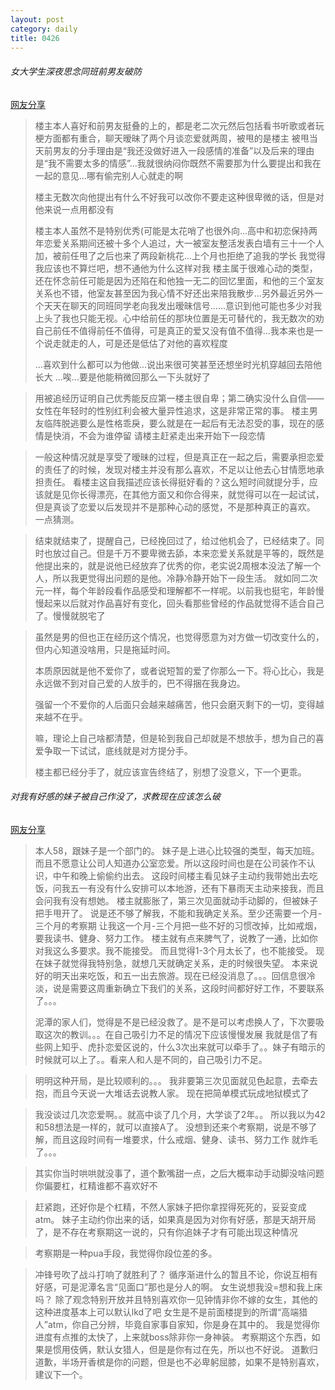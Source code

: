 ```yaml
---
layout: post
category: daily
title: 0426
---
```


###### 女大学生深夜思念同班前男友破防

[网友分享](https://bbs.nga.cn/read.php?tid=31641439)

> 楼主本人喜好和前男友挺叠的上的，都是老二次元然后包括看书听歌或者玩梗方面都有重合，聊天暧昧了两个月谈恋爱就两周，被甩的是楼主
> 被甩当天前男友的分手理由是“我还没做好进入一段感情的准备”以及后来的理由是“我不需要太多的情感”...我就很纳闷你既然不需要那为什么要提出和我在一起的意见...哪有偷完别人心就走的啊
>
> 楼主无数次向他提出有什么不好我可以改你不要走这种很卑微的话，但是对他来说一点用都没有
>
> 楼主本人虽然不是特别优秀(可能是太花哨了也很外向...高中和初恋保持两年恋爱关系期间还被十多个人追过，大一被室友整活发表白墙有三十一个人加，被前任甩了之后也来了两段新桃花...上个月也拒绝了追我的学长
> 我觉得我应该也不算烂吧，想不通他为什么这样对我
> 楼主属于很难心动的类型，还在怀念前任可能是因为还陷在和他独一无二的回忆里面，和他的三个室友关系也不错，他室友甚至因为我心情不好还出来陪我散步...另外最近另外一个天天在聊天的同班同学老向我发出暧昧信号......意识到他可能也多少对我上头了我也只能无视。心中给前任的那块位置是无可替代的，我无数次的劝自己前任不值得前任不值得，可是真正的爱又没有值不值得...我本来也是一个说走就走的人，可是还是低估了对他的喜欢程度
>
> ...喜欢到什么都可以为他做...说出来很可笑甚至还想坐时光机穿越回去陪他长大
> ...唉...要是他能稍微回那么一下头就好了

> 用被追经历证明自己优秀能反应第一楼主很自卑；第二确实没什么自信——女性在年轻时的性别红利会被大量异性追求，这是非常正常的事。
> 楼主男友临阵脱逃要么是性格乖戾，要么就是在一起后有无法忍受的事，现在的感情是快消，不会为谁停留
> 请楼主赶紧走出来开始下一段恋情

> 一般这种情况就是享受了暧昧的过程，但是真正在一起之后，需要承担恋爱的责任了的时候，发现对楼主并没有那么喜欢，不足以让他去心甘情愿地承担责任。
> 看楼主这自我描述应该长得挺好看的？这么短时间就提分手，应该就是见你长得漂亮，在其他方面又和你合得来，就觉得可以在一起试试，但是真谈了恋爱以后发现并不是那种心动的感觉，不是那种真正的喜欢。
> 一点猜测。

> 结束就结束了，提醒自己，已经挽回过了，给过他机会了，已经结束了。同时也放过自己。但是千万不要卑微去舔，本来恋爱关系就是平等的，既然是他提出来的，就是说他已经放弃了优秀的你，老实说2周根本没法了解一个人，所以我更觉得出问题的是他。冷静冷静开始下一段生活。
> 就如同二次元一样，每个年龄段看作品感受和理解都不一样呢。以前我也挺宅，年龄慢慢起来以后就对作品喜好有变化，回头看那些曾经的作品就觉得不适合自己了。慢慢就脱宅了

> 虽然是男的但也正在经历这个情况，也觉得愿意为对方做一切改变什么的，但内心知道没啥用，只是拖延时间。
>
> 本质原因就是他不爱你了，或者说短暂的爱了你那么一下。将心比心，我是永远做不到对自己爱的人放手的，巴不得捆在我身边。
>
> 强留一个不爱你的人后面只会越来越痛苦，他只会磨灭剩下的一切，变得越来越不在乎。
>
> 嘛，理论上自己啥都清楚，但是轮到我自己却就是不想放手，想为自己的喜爱争取一下试试，底线就是对方提分手。
>
> 楼主都已经分手了，就应该宣告终结了，别想了没意义，下一个更乖。

###### 对我有好感的妹子被自己作没了，求教现在应该怎么破

[网友分享](https://bbs.nga.cn/read.php?tid=31640133)

> 本人58，跟妹子是一个部门的。
> 妹子是上进心比较强的类型，每天加班。而且不愿意让公司人知道办公室恋爱。所以这段时间也是在公司装作不认识，中午和晚上偷偷约出去。
> 这段时间楼主看见妹子主动约我带她出去吃饭，问我五一有没有什么安排可以本地游，还有下暴雨天主动来接我，而且会问我有没有想她。
> 楼主就膨胀了，第三次见面就动手动脚的，但被妹子把手甩开了。
> 说是还不够了解我，不能和我确定关系。至少还需要一个月-三个月的考察期
> 让我这一个月-三个月把一些不好的习惯改掉，比如戒烟，要我读书、健身、努力工作。
> 楼主就有点来脾气了，说教了一通，比如你对我这么多要求。我不能接受。
> 而且觉得1-3个月太长了，也不能接受。
> 现在妹子就觉得我特别急，就想几天就确定关系，走的时候很失望。
> 本来说好的明天出来吃饭，和五一出去旅游。现在已经没消息了。。。回信息很冷淡，说是需要这周重新确立下我们的关系，这段时间都好好工作，不要联系了。。。
>
> 泥潭的家人们，觉得是不是已经没救了。是不是可以考虑换人了，下次要吸取这次的教训。。。在自己吸引力不足的情况下应该慢慢发展
> 我就是信了有些网上知乎、虎扑恋爱区说的，什么3次出来就可以牵手了。。妹子有暗示的时候就可以上了。。看来人和人是不同的，自己吸引力不足。

> 明明这种开局，是比较顺利的。。。
> 我非要第三次见面就见色起意，去牵去抱，而且今天说一大堆话去说教人家。
> 现在把简单模式玩成地狱模式了

> 我没谈过几次恋爱啊。。就高中谈了几个月，大学谈了2年。。
> 所以我以为42和58想法是一样的，就可以直接A了。
> 没想到还来个考察期，说是不够了解，而且这段时间有一堆要求，什么戒烟、健身、读书、努力工作
> 就炸毛了。。。

> 其实你当时哄哄就没事了，道个歉嘴甜一点，之后大概率动手动脚没啥问题
> 你偏要杠，杠精谁都不喜欢好不

> 赶紧跑，还好你是个杠精，不然人家妹子把你拿捏得死死的，妥妥变成atm。
> 妹子主动约你出来的话，如果真是因为对你有好感，那是天胡开局了，是不存在考察期这一说的，只有你追妹子才有可能出现这种情况

> 考察期是一种pua手段，我觉得你段位差的多。

> 冲锋号吹了战斗打响了就胜利了？
> 循序渐进什么的暂且不论，你说互相有好感，可是泥潭名言“见面口”那也是分人的啊。
> 女生说想我没=想和我上床吗？
> 除了观念特别开放并且特别喜欢你一见钟情非你不嫁的女生，其他的这种进度基本上可以默认lkd了吧
> 女生是不是前面楼提到的所谓“高端猎人”atm，你自己分辨，毕竟自家事自家知，你是身在其中的。
> 我是觉得你进度有点推的太快了，上来就boss除非你一身神装。
> 考察期这个东西，如果是惯用伎俩，默认女猎人，但是是你有过在先，所以也不好说。
> 道歉归道歉，半场开香槟是你的问题，但是也不必卑躬屈膝，如果不是特别喜欢，建议下一个。
